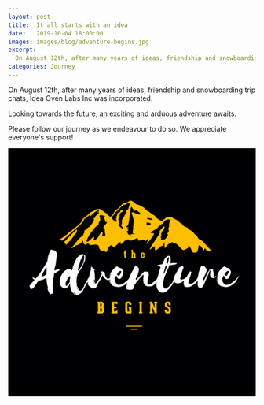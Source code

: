 ```yaml
---
layout: post
title:  It all starts with an idea
date:   2019-10-04 18:00:00
images: images/blog/adventure-begins.jpg
excerpt:
  On August 12th, after many years of ideas, friendship and snowboarding trip chats, Idea Oven Labs Inc was incorporated. Looking towards the future ...
categories: Journey
---
```


On August 12th, after many years of ideas, friendship and snowboarding trip chats, Idea Oven Labs Inc was incorporated.

Looking towards the future, an exciting and arduous adventure awaits.

Please follow our journey as we endeavour to do so. We appreciate everyone's support!

![image](/images/blog/adventure-begins.jpg)